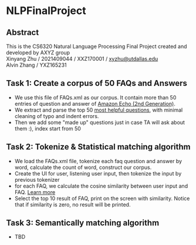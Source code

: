 # NLPFinalProject

## Abstract
This is the CS6320 Natural Language Processing Final Project created and developed by AXYZ group <br />
Xinyang Zhu / 2021409044 / XXZ170001 / xyzhu@utdallas.edu <br />
Alvin Zhang / YXZ165231 <br />

## Task 1: Create a corpus of 50 FAQs and Answers
- We use this file of FAQs.xml as our corpus. It contain more than 50 entries of question and answer of [Amazon Echo (2nd
Generation)](https://www.amazon.com/dp/B06XXM5BPP). <br />
- We extract and parse the top 50 [most helpful questions](https://www.amazon.com/ask/questions/asin/B06XXM5BPP), with
minimal cleaning of typo and indent errors.
- Then we add some "made up" questions just in case TA will ask about them :), index start from 50

## Task 2: Tokenize & Statistical matching algorithm
- We load the FAQs.xml file, tokenize each faq question and answer by word, calculate the count of word, construct
our corpus.
- Create the UI for user, listening user input, then tokenize the input by previous tokenizer
- for each FAQ, we calculate the cosine similarity between user input and FAQ.
[Learn more](https://en.wikipedia.org/wiki/Cosine_similarity)
- Select the top 10 result of FAQ, print on the screen with similarity.
Notice that if similarity is zero, no result will be printed.

## Task 3: Semantically matching algorithm
- TBD